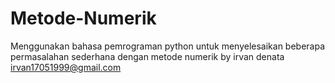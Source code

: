 # Metode-Numerik
Menggunakan bahasa pemrograman python untuk menyelesaikan beberapa permasalahan sederhana dengan metode numerik
by irvan denata
irvan17051999@gmail.com

